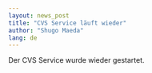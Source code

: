 ```yaml
---
layout: news_post
title: "CVS Service läuft wieder"
author: "Shugo Maeda"
lang: de
---
```


Der CVS Service wurde wieder gestartet.

